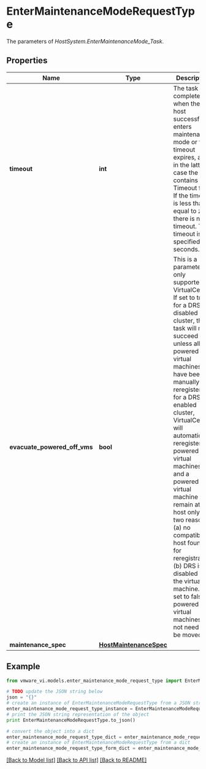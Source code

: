 # EnterMaintenanceModeRequestType

The parameters of *HostSystem.EnterMaintenanceMode_Task*. 

## Properties
Name | Type | Description | Notes
------------ | ------------- | ------------- | -------------
**timeout** | **int** | The task completes when the host successfully enters maintenance mode or the timeout expires, and in the latter case the task contains a Timeout fault. If the timeout is less than or equal to zero, there is no timeout. The timeout is specified in seconds.  | 
**evacuate_powered_off_vms** | **bool** | This is a parameter only supported by VirtualCenter. If set to true, for a DRS disabled cluster, the task will not succeed unless all powered-off virtual machines have been manually reregistered; for a DRS enabled cluster, VirtualCenter will automatically reregister powered-off virtual machines and a powered-off virtual machine may remain at the host only for two reasons: (a) no compatible host found for reregistration, (b) DRS is disabled for the virtual machine. If set to false, powered-off virtual machines do not need to be moved.  | [optional] 
**maintenance_spec** | [**HostMaintenanceSpec**](HostMaintenanceSpec.md) |  | [optional] 

## Example

```python
from vmware_vi.models.enter_maintenance_mode_request_type import EnterMaintenanceModeRequestType

# TODO update the JSON string below
json = "{}"
# create an instance of EnterMaintenanceModeRequestType from a JSON string
enter_maintenance_mode_request_type_instance = EnterMaintenanceModeRequestType.from_json(json)
# print the JSON string representation of the object
print EnterMaintenanceModeRequestType.to_json()

# convert the object into a dict
enter_maintenance_mode_request_type_dict = enter_maintenance_mode_request_type_instance.to_dict()
# create an instance of EnterMaintenanceModeRequestType from a dict
enter_maintenance_mode_request_type_form_dict = enter_maintenance_mode_request_type.from_dict(enter_maintenance_mode_request_type_dict)
```
[[Back to Model list]](../README.md#documentation-for-models) [[Back to API list]](../README.md#documentation-for-api-endpoints) [[Back to README]](../README.md)


